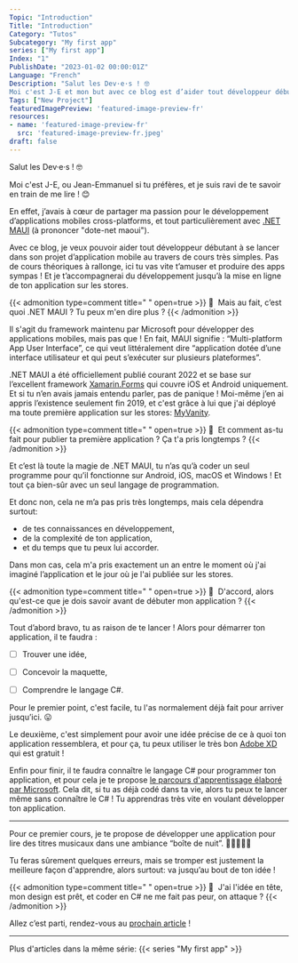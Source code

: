 ```yaml
---
Topic: "Introduction"
Title: "Introduction"
Category: "Tutos"
Subcategory: "My first app"
series: ["My first app"]
Index: "1"
PublishDate: "2023-01-02 00:00:01Z"
Language: "French"
Description: "Salut les Dev·e·s ! 🤓
Moi c'est J-E et mon but avec ce blog est d’aider tout développeur débutant à se lancer dans son projet d’application mobile au travers de cours très simples. Pas de cours théoriques à rallonge, ici tu vas vite t’amuser et produire des apps sympas ! Et je t’accompagnerai du développement jusqu’à la mise en ligne de ton application sur les stores."
Tags: ["New Project"]
featuredImagePreview: 'featured-image-preview-fr'
resources:
- name: 'featured-image-preview-fr'
  src: 'featured-image-preview-fr.jpeg'
draft: false
---
```


<!--more-->

Salut les Dev·e·s ! 🤓



Moi c'est J-E, ou Jean-Emmanuel si tu préfères, et je suis ravi de te savoir en train de me lire ! 😊

En effet, j’avais à cœur de partager ma passion pour le développement d’applications mobiles cross-platforms, et tout particulièrement avec [.NET MAUI](https://learn.microsoft.com/fr-fr/dotnet/maui/what-is-maui?view=net-maui-7.0) (à prononcer "dote-net maoui").

Avec ce blog, je veux pouvoir aider tout développeur débutant à se lancer dans son projet d’application mobile au travers de cours très simples. Pas de cours théoriques à rallonge, ici tu vas vite t’amuser et produire des apps sympas ! Et je t’accompagnerai du développement jusqu’à la mise en ligne de ton application sur les stores.




{{< admonition type=comment title="‎ " open=true >}}
🐒‎ ‎ Mais au fait, c’est quoi .NET MAUI ? Tu peux m'en dire plus ?
{{< /admonition >}}



Il s'agit du framework maintenu par Microsoft pour développer des applications mobiles, mais pas que ! En fait, MAUI signifie : “Multi-platform App User Interface”, ce qui veut littéralement dire “application dotée d’une interface utilisateur et qui peut s’exécuter sur plusieurs plateformes”.

.NET MAUI a été officiellement publié courant 2022 et se base sur l’excellent framework [Xamarin.Forms](https://learn.microsoft.com/fr-fr/xamarin/) qui couvre iOS et Android uniquement. Et si tu n’en avais jamais entendu parler, pas de panique ! Moi-même j’en ai appris l’existence seulement fin 2019, et c'est grâce à lui que j'ai déployé ma toute première application sur les stores: [MyVanity](https://www.myvanity-app.com/).




{{< admonition type=comment title="‎ " open=true >}}
🐒‎ ‎ Et comment as-tu fait pour publier ta première application ? Ça t'a pris longtemps ?
{{< /admonition >}}



Et c’est là toute la magie de .NET MAUI, tu n’as qu’à coder un seul programme pour qu’il fonctionne sur Android, iOS, macOS et Windows ! Et tout ça bien-sûr avec un seul langage de programmation.

Et donc non, cela ne m’a pas pris très longtemps, mais cela dépendra surtout:

* de tes connaissances en développement,
* de la complexité de ton application,
* et du temps que tu peux lui accorder.


Dans mon cas, cela m'a pris exactement un an entre le moment où j'ai imaginé l’application et le jour où je l'ai publiée sur les stores.




{{< admonition type=comment title="‎ " open=true >}}
🐒‎ ‎ D'accord, alors qu'est-ce que je dois savoir avant de débuter mon application ?
{{< /admonition >}}



Tout d’abord bravo, tu as raison de te lancer ! Alors pour démarrer ton application, il te faudra :

- [ ] Trouver une idée,
- [ ] Concevoir la maquette,
- [ ] Comprendre le langage C#.


Pour le premier point, c'est facile, tu l'as normalement déjà fait pour arriver jusqu’ici. 😛

Le deuxième, c'est simplement pour avoir une idée précise de ce à quoi ton application ressemblera, et pour ça, tu peux utiliser le très bon [Adobe XD](https://helpx.adobe.com/fr/xd/get-started.html) qui est gratuit !

Enfin pour finir, il te faudra connaître le langage C# pour programmer ton application, et pour cela je te propose [le parcours d'apprentissage élaboré par Microsoft](https://docs.microsoft.com/fr-fr/learn/paths/csharp-first-steps/). Cela dit, si tu as déjà codé dans ta vie, alors tu peux te lancer même sans connaître le C# ! Tu apprendras très vite en voulant développer ton application.

___
Pour ce premier cours, je te propose de développer une application pour lire des titres musicaux dans une ambiance “boîte de nuit”. 💃🏾🕺🏻🪩

Tu feras sûrement quelques erreurs, mais se tromper est justement la meilleure façon d'apprendre, alors surtout: va jusqu’au bout de ton idée !




{{< admonition type=comment title="‎ " open=true >}}
🐒‎ ‎ J'ai l'idée en tête, mon design est prêt, et coder en C# ne me fait pas peur, on attaque ?
{{< /admonition >}}



Allez c’est parti, rendez-vous au <a href="../2-setup-the-project/">prochain article</a> !



---
Plus d'articles dans la même série:
{{< series "My first app" >}}
